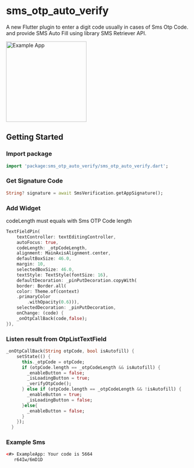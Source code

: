 # sms_otp_auto_verify

A new Flutter plugin to enter a digit code usually in cases of Sms Otp Code. and provide SMS Auto Fill using library SMS Retriever API.



<img width="220px" alt="Example App " src="https://raw.githubusercontent.com/oohyugi/sms_otp_auto_verify/master/screenshots/img.jpg"/>

## Getting Started
### Import package
```dart
import 'package:sms_otp_auto_verify/sms_otp_auto_verify.dart';
```
### Get Signature Code
```dart
String? signature = await SmsVerification.getAppSignature();
```
### Add Widget
codeLength must equals with Sms OTP Code length

```dart
TextFieldPin(
    textController: textEditingController,
    autoFocus: true,
    codeLength: _otpCodeLength,
    alignment: MainAxisAlignment.center,
    defaultBoxSize: 46.0,
    margin: 10,
    selectedBoxSize: 46.0,
    textStyle: TextStyle(fontSize: 16),
    defaultDecoration: _pinPutDecoration.copyWith(
    border: Border.all(
    color: Theme.of(context)
    .primaryColor
        .withOpacity(0.6))),
    selectedDecoration: _pinPutDecoration,
    onChange: (code) {
    _onOtpCallBack(code,false);
}),
```

### Listen result from OtpListTextField
```dart
_onOtpCallBack(String otpCode, bool isAutofill) {
    setState(() {
      this._otpCode = otpCode;
      if (otpCode.length == _otpCodeLength && isAutofill) {
        _enableButton = false;
        _isLoadingButton = true;
        _verifyOtpCode();
      } else if (otpCode.length == _otpCodeLength && !isAutofill) {
        _enableButton = true;
        _isLoadingButton = false;
      }else{
        _enableButton = false;
      }
    });
  }
```

### Example Sms
```html
<#> ExampleApp: Your code is 5664
   r64Iw/6mD1D
```


